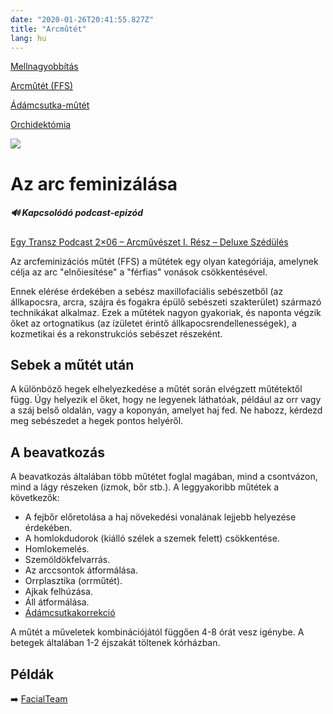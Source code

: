 ```yaml
---
date: "2020-01-26T20:41:55.827Z"
title: "Arcmûtét"
lang: hu
---
```


<div class="floating-columns">

<div class="floating-bar">

[Mellnagyobbítás](/#/entry?id=feminizalas-mellnagyobbito-mutet)

[Arcmûtét (FFS)](/#/entry?id=feminizalas-arcmutet)

[Ádámcsutka-mûtét](/#/entry?id=feminizalas-adamcsutka-mutet)

[Orchidektómia](/#/entry?id=feminizalas-orchidectomia)

</div>

<div class="wiki-content">

<div class="header-image"><img src="assets/images/undraw_medical_care.svg" /></div>

# Az arc feminizálása

<div class="infobox podcast-episode">
<h5>🔊 Kapcsolódó podcast-epizód</h5>
	
[Egy Transz Podcast 2×06 – Arcművészet I. Rész – Deluxe Szédülés](https://1tpc.hu/2023/09/29/etpc-2x06-arcmuveszet-i-resz-deluxe-szedules/)

</div>

Az arcfeminizációs műtét (FFS) a műtétek egy olyan kategóriája, amelynek célja az arc "elnőiesítése" a "férfias" vonások csökkentésével.

Ennek elérése érdekében a sebész maxillofaciális sebészetből (az állkapocsra, arcra, szájra és fogakra épülő sebészeti szakterület) származó technikákat alkalmaz. Ezek a műtétek nagyon gyakoriak, és naponta végzik őket az ortognatikus (az ízületet érintő állkapocsrendellenességek), a kozmetikai és a rekonstrukciós sebészet részeként.

## Sebek a műtét után

A különböző hegek elhelyezkedése a műtét során elvégzett műtétektől függ. Úgy helyezik el őket, hogy ne legyenek láthatóak, például az orr vagy a száj belső oldalán, vagy a koponyán, amelyet haj fed. Ne habozz, kérdezd meg sebészedet a hegek pontos helyéről.

## A beavatkozás

A beavatkozás általában több műtétet foglal magában, mind a csontvázon, mind a lágy részeken (izmok, bőr stb.). A leggyakoribb műtétek a következők:


* A fejbőr előretolása a haj növekedési vonalának lejjebb helyezése érdekében.
* A homlokdudorok (kiálló szélek a szemek felett) csökkentése.
* Homlokemelés.
* Szemöldökfelvarrás.
* Az arccsontok átformálása.
* Orrplasztika (orrműtét).
* Ajkak felhúzása.
* Áll átformálása.
* [Ádámcsutkakorrekció](/#/entry?id=feminizalas-adamcsutka-mutet)

A műtét a műveletek kombinációjától függően 4-8 órát vesz igénybe. A betegek általában 1-2 éjszakát töltenek kórházban.

## Példák

➡️ [FacialTeam](https://facialteam.eu/facial-feminization-surgery/)


</div>